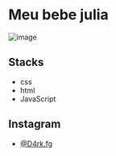# Meu bebe julia
![image](https://github.com/anavitoriagoess/Dia-dos-namorados/assets/97069033/e0a96cf6-c1ba-4d44-955d-980fc627d4ba)

## Stacks
- css
- html
- JavaScript

## Instagram
- [@D4rk.fg](https://instagram.com/inspecionando_?igshid=OGQ5ZDc2ODk2ZA==)
